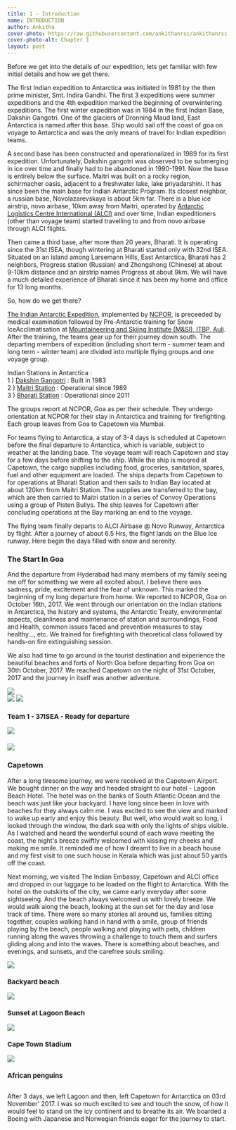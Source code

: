 ```yaml
---
title: 1 - Introduction
name: INTRODUCTION
author: Ankitha
cover-photo: https://raw.githubusercontent.com/ankithanrsc/ankithanrsc.github.io/master/assets/images/ch1/ch1cover.JPG
cover-photo-alt: Chapter 1
layout: post
---
```



<p>Before we get into the details of our expedition, lets get familiar with few initial details and how we get there.</p>

<p>The first Indian expedition to Antarctica was initiated in 1981 by the then prime minister, Smt. Indira Gandhi. The first 3 expeditions were summer expeditions and the 4th expedition marked the beginning of overwintering expeditions. The first winter expedition was in 1984 in the first Indian Base, Dakshin Gangotri. One of the glaciers of Dronning Maud land, East Antarctica is named after this base. Ship would sail off the coast of goa on voyage to Antarctica and was the only means of travel for Indian expedition teams.</p>

<p>A second base has been constructed and operationalized in 1989 for its first expedition. Unfortunately, Dakshin gangotri was observed to be submerging in ice over time and finally had to be abandoned in 1990-1991. Now the base is entirely below the surface. Maitri was built on a rocky region, schirmacher oasis, adjacent to a freshwater lake, lake priyadarshini. It has since been the main base for Indian Antarctic Program. Its closest neighbor, a russian base, Novolazarevskaya is about 5km far. There is a blue ice airstrip, novo airbase, 10km away from Maitri, operated by <a href="http://www.alci.co.za/">Antarctic Logistics Centre International (ALCI)</a> and over time, Indian expeditioners (other than voyage team) started travelling to and from novo airbase through ALCI flights.</p>

<p>Then came a third base, after more than 20 years, Bharati. It is operating since the 31st ISEA, though wintering at Bharati started only with 32nd ISEA. Situated on an island among Larsemann Hills, East Antarctica, Bharati has 2 neighbors, Progress station (Russian) and Zhongshong (Chinese) at about 9-10km distance and an airstrip names Progress at about 9km. We will have a much detailed experience of Bharati since it has been my home and office for 13 long months.</p>

<p>So, how do we get there?</p>

<p><a href="https://en.wikipedia.org/wiki/Indian_Antarctic_Program">The Indian Antarctic Expedition</a>, implemented by <a href="http://www.ncaor.gov.in/">NCPOR</a>, is preceeded by medical examination followed by Pre-Antarctic training for Snow IceAcclimatisation at <a href="http://itbpolice.nic.in/itbpwebsite/Training_new/training%20institute/M&SI%20AULLI.html">Mountaineering and Skiing Institute (M&amp;SI), ITBP, Auli</a>. After the training, the teams gear up for their journey down south. The departing members of expedition (including short term - summer team and long term - winter team) are divided into multiple flying groups and one voyage group.<br>

Indian Stations in Antarctica :<br>
1 ) <a href="https://en.wikipedia.org/wiki/Dakshin_Gangotri">Dakshin Gangotri</a> : Built in 1983<br>
2 ) <a href="https://en.wikipedia.org/wiki/Maitri_(research_station)">Maitri Station</a> : Operational since 1989<br>
3 ) <a href="https://en.wikipedia.org/wiki/Bharati_(research_station)">Bharati Station</a> : Operational since 2011<br>

The groups report at NCPOR, Goa as per their schedule. They undergo orientation at NCPOR for their stay in Antarctica and training for firefighting. Each group leaves from Goa to Capetown via Mumbai.</p>

<p>For teams flying to Antarctica, a stay of 3-4 days is scheduled at Capetown before the final departure to Antarctica, which is variable, subject to weather at the landing base. The voyage team will reach Capetown and stay for a few days before shifting to the ship. While the ship is moored at Capetown, the cargo supplies including food, groceries, sanitation, spares, fuel and other equipment are loaded. The ships departs from Capetown to for operations at Bharati Station and then sails to Indian Bay located at about 120km from Maitri Station. The supplies are transferred to the bay, which are then carried to Maitri station in a series of Convoy Operations using a group of Pisten Bullys. The ship leaves for Capetown after concluding operations at the Bay marking an end to the voyage.</p>

<p>The flying team finally departs to ALCI Airbase @ Novo Runway, Antarctica by flight. After a journey of about 6.5 Hrs, the flight lands on the Blue Ice runway. Here begin the days filled with snow and serenity.</p>

<h3> The Start In Goa</h3>
<p>And the departure from Hyderabad had many members of my family seeing me off for something we were all excited about. I believe there was sadness, pride, excitement and the fear of unknown. This marked the beginning of my long departure from home. We reported to NCPOR, Goa on October 16th, 2017. We went through our orientation on the Indian stations in Antarctica, the history and systems, the Antarctic Treaty, environmental aspects, cleanliness and maintenance of station and surroundings, Food and Health, common issues faced and prevention measures to stay healthy..., etc. We trained for firefighting with theoretical class followed by hands-on fire extinguishing session. </p>

<p>We also had time to go around in the tourist destination and experience the beautiful beaches and forts of North Goa before departing from Goa on 30th October, 2017. We reached Capetown on the night of 31st October, 2017 and the journey in itself was another adventure.</p>

<div class="row"> 
  <div class="column">
    <img src="https://raw.githubusercontent.com/ankithanrsc/ankithanrsc.github.io/master/assets/images/ch1/1.JPG">
  </div>
  <div class="column">
    <img src="https://raw.githubusercontent.com/ankithanrsc/ankithanrsc.github.io/master/assets/images/ch1/2.JPG">
    <img src="https://raw.githubusercontent.com/ankithanrsc/ankithanrsc.github.io/master/assets/images/ch1/10.JPG">
      <h3 style="font-size:15px;">Team 1 - 37ISEA - Ready for departure</h3>
  </div> 
  <div class="column">
    <img src="https://raw.githubusercontent.com/ankithanrsc/ankithanrsc.github.io/master/assets/images/ch1/3.JPG">
      <h3 style="font-size:15px;"></h3>
  </div>
  <div class="column">
    <img src="https://raw.githubusercontent.com/ankithanrsc/ankithanrsc.github.io/master/assets/images/ch1/4.JPG">
  </div> 
</div>
<p></p>

<h3>Capetown</h3>
<p>After a long tiresome journey, we were received at the Capetown Airport. We bought dinner on the way and headed straight to our hotel - Lagoon Beach Hotel. The hotel was on the banks of South Atlantic Ocean and the beach was just like your backyard. I have long since been in love with beaches for they always calm me. I was excited to see the view and marked to wake up early and enjoy this beauty. But well, who would wait so long, i looked through the window, the dark sea with only the lights of ships visible. As I watched and heard the wonderful sound of each wave meeting the coast, the night's breeze swiftly welcomed with kissing my cheeks and making me smile. It reminded me of how I dreamt to live in a beach house and my first visit to one such house in Kerala which was just about 50 yards off the coast.</p>

<p>Next morning, we visited The Indian Embassy, Capetown and ALCI office and dropped in our luggage to be loaded on the flight to Antarctica. With the hotel on the outskirts of the city, we came early everyday after some sightseeing. And the beach always welcomed us with lovely breeze. We would walk along the beach, looking at the sun set for the day and lose track of time. There were so many stories all around us, families sitting together, couples walking hand in hand with a smile, group of friends playing by the beach, people walking and playing with pets, children running along the waves throwing a challenge to touch them and surfers gliding along and into the waves. There is something about beaches, and evenings, and sunsets, and the carefree souls smiling.</p>


<div class="row"> 
  <div class="column">
    <img src="https://raw.githubusercontent.com/ankithanrsc/ankithanrsc.github.io/master/assets/images/ch1/5.JPG">
      <h3 style="font-size:15px;">Backyard beach</h3>
  </div>
  <div class="column">
    <img src="https://raw.githubusercontent.com/ankithanrsc/ankithanrsc.github.io/master/assets/images/ch1/6.JPG">
      <h3 style="font-size:15px;">Sunset at Lagoon Beach</h3>
  </div> 
  <div class="column">
    <img src="https://raw.githubusercontent.com/ankithanrsc/ankithanrsc.github.io/master/assets/images/ch1/9.JPG">
      <h3 style="font-size:15px;">Cape Town Stadium</h3>
  </div>
  <div class="column">
    <img src="https://raw.githubusercontent.com/ankithanrsc/ankithanrsc.github.io/master/assets/images/ch1/8.JPG">
      <h3 style="font-size:15px;">African penguins</h3>
  </div> 
</div>
<p></p>

<p>After 3 days, we left Lagoon and then, left Capetown for Antarctica on 03rd November' 2017. I was so much excited to see and touch the snow, of how it would feel to stand on the icy continent and to breathe its air. We boarded a Boeing with Japanese and Norwegian friends eager for the journey to start.</p>

